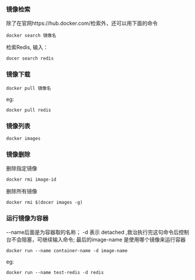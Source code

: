 ### 镜像检索
除了在官网https://hub.docker.com/检索外，还可以用下面的命令
```
docker search 镜像名
```
检索Redis, 输入：
```
docer search redis
```

### 镜像下载
```
docker pull 镜像名
```
eg:
```
docker pull redis
```
### 镜像列表
```
docker images
```

### 镜像删除
删除指定镜像
```
docker rmi image-id
```
删除所有镜像
```
docker rmi $(docer images -g)
```

### 运行镜像为容器
 --name后面是为容器取的名称；
 -d 表示 detached ,救治执行完这句命令后控制台不会阻塞，可继续输入命令;
 最后的image-name 是使用哪个镜像来运行容器
```
docker run --name container-name -d image-name
```
eg:
```
docker run --name test-redis -d redis
```



